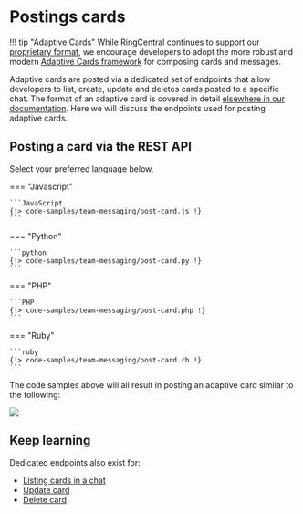 # Postings cards

!!! tip "Adaptive Cards"
    While RingCentral continues to support our [proprietary format](../../incoming-webhooks/legacy-format/), we encourage developers to adopt the more robust and modern [Adaptive Cards framework](../../adaptive-cards/) for composing cards and messages.

Adaptive cards are posted via a dedicated set of endpoints that allow developers to list, create, update and deletes cards posted to a specific chat. The format of an adaptive card is covered in detail [elsewhere in our documentation](../../adaptive-cards/). Here we will discuss the endpoints used for posting adaptive cards. 

## Posting a card via the REST API

Select your preferred language below.

=== "Javascript"

    ```JavaScript
    {!> code-samples/team-messaging/post-card.js !}
    ```

=== "Python"

    ```python
    {!> code-samples/team-messaging/post-card.py !}
    ```

=== "PHP"

    ```PHP
    {!> code-samples/team-messaging/post-card.php !}
    ```

=== "Ruby"

    ```ruby
    {!> code-samples/team-messaging/post-card.rb !}
    ```

The code samples above will all result in posting an adaptive card similar to the following:

<img src="../hello-world.png" class="img-fluid" style="max-width: 600px">

## Keep learning

Dedicated endpoints also exist for:

* [Listing cards in a chat](https://developers.ringcentral.com/api-reference/Adaptive-Cards/listCards)
* [Update card](https://developers.ringcentral.com/api-reference/Adaptive-Cards/updateCard)
* [Delete card](https://developers.ringcentral.com/api-reference/Adaptive-Cards/deleteCard)
